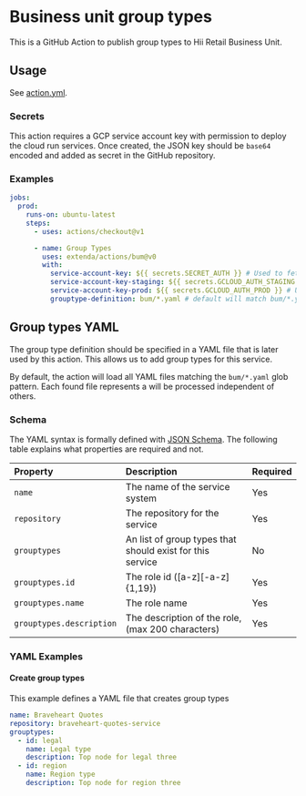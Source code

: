 # Business unit group types

This is a GitHub Action to publish group types to Hii Retail Business Unit.

## Usage

See [action.yml](action.yml).

### Secrets

This action requires a GCP service account key with permission to deploy the cloud run services.
Once created, the JSON key should be `base64` encoded and added as secret in the GitHub repository.

### Examples

```yaml
jobs:
  prod:
    runs-on: ubuntu-latest
    steps:
      - uses: actions/checkout@v1

      - name: Group Types
        uses: extenda/actions/bum@v0
        with:
          service-account-key: ${{ secrets.SECRET_AUTH }} # Used to fetch required credentials from secrets (required)
          service-account-key-staging: ${{ secrets.GCLOUD_AUTH_STAGING }} # Used to configure and create DAS-system on the correct cluster/environment (required)
          service-account-key-prod: ${{ secrets.GCLOUD_AUTH_PROD }} # Used to configure and create DAS-system on the correct cluster/environment (required)
          grouptype-definition: bum/*.yaml # default will match bum/*.yaml
```

## Group types YAML

The group type definition should be specified in a YAML file that is later used by this action. This allows us to add group types for this service.

By default, the action will load all YAML files matching the `bum/*.yaml` glob pattern. Each found file represents a
will be processed independent of others.

### Schema

The YAML syntax is formally defined with [JSON Schema](src/iam-schema.js). The following table explains what
properties are required and not.

| Property                   | Description                                                                                      | Required |
|:---------------------------|:-------------------------------------------------------------------------------------------------|:---------|
| `name`                     | The name of the service system                                                                   | Yes      |
| `repository`               | The repository for the service                                                                   | Yes      |
| `grouptypes`               | An list of group types that should exist for this service                                        | No       |
| `grouptypes.id`            | The role id ([a-z][-a-z]{1,19})                                                                  | Yes      |
| `grouptypes.name`          | The role name                                                                                    | Yes      |
| `grouptypes.description`   | The description of the role, (max 200 characters)                                                | Yes      |

### YAML Examples

#### Create group types

This example defines a YAML file that creates group types
```yaml
name: Braveheart Quotes
repository: braveheart-quotes-service
grouptypes:
  - id: legal
    name: Legal type
    description: Top node for legal three
  - id: region
    name: Region type
    description: Top node for region three


```
